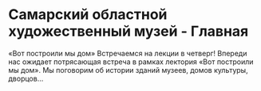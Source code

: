 # Самарский областной художественный музей - Главная   
«Вот построили мы дом» Встречаемся на лекции в четверг! Впереди нас ожидает потрясающая встреча в рамках лектория «Вот построили мы дом». Мы поговорим об истории зданий музеев, домов культуры, дворцов...   
